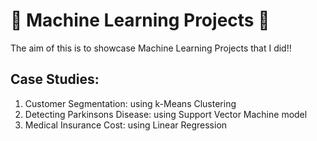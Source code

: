 # 🎇 Machine Learning Projects 🎇

The aim of this is to showcase Machine Learning Projects that I did!!

## Case Studies:
1. Customer Segmentation: using k-Means Clustering
2. Detecting Parkinsons Disease: using Support Vector Machine model
3. Medical Insurance Cost: using Linear Regression
